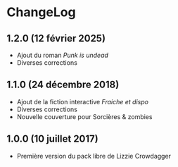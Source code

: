 ChangeLog
===========

1.2.0 (12 février 2025)
---------------------------
* Ajout du roman *Punk is undead*
* Diverses corrections

1.1.0 (24 décembre 2018)
------------------------------
* Ajout de la fiction interactive *Fraiche et dispo*
* Diverses corrections
* Nouvelle couverture pour Sorcières & zombies

1.0.0 (10 juillet 2017)
---------------------------
* Première version du pack libre de Lizzie Crowdagger
